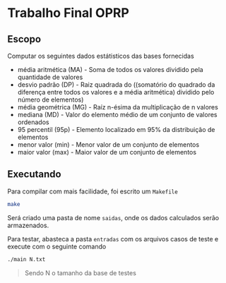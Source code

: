 # Trabalho Final OPRP

## Escopo

Computar os seguintes dados estátisticos das bases fornecidas

- média aritmética (MA) - Soma de todos os valores dividido pela quantidade de valores
- desvio padrão (DP) - Raiz quadrada do ((somatório do quadrado da diferença entre todos os valores e a média aritmética) dividido pelo número de elementos)
- média geométrica (MG) - Raíz n-ésima da multiplicação de n valores
- mediana (MD) - Valor do elemento médio de um conjunto de valores ordenados
- 95 percentil (95p) - Elemento localizado em 95% da distribuição de elementos
- menor valor (min) - Menor valor de um conjunto de elementos
- maior valor (max) - Maior valor de um conjunto de elementos

## Executando

Para compilar com mais facilidade, foi escrito um `Makefile`

```bash
make
```

Será criado uma pasta de nome `saidas`, onde os dados calculados serão armazenados.

Para testar, abasteca a pasta `entradas` com os arquivos casos de teste e execute com o seguinte comando

```bash
./main N.txt
```

> Sendo N o tamanho da base de testes
